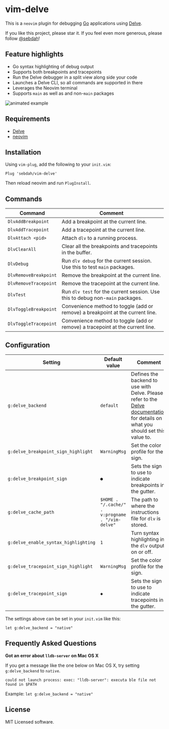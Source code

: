 vim-delve
=========

This is a `neovim` plugin for debugging [Go](https://golang.org) applications
using [Delve](https://github.com/derekparker/delve).

If you like this project, please star it. If you feel even more generous, please
follow [@sebdah](https://twitter.com/sebdah)!

Feature highlights
------------------

- Go syntax highlighting of debug output
- Supports both breakpoints and tracepoints
- Run the Delve debugger in a split view along side your code
- Launches a Delve CLI, so all commands are supported in there
- Leverages the Neovim terminal
- Supports `main` as well as and non-`main` packages

![animated example](https://github.com/sebdah/vim-delve/raw/master/vim-delve-demo.gif "vim-delve demo")

Requirements
------------

- [Delve](https://github.com/derekparker/delve)
- [neovim](https://neovim.io)

Installation
------------

Using `vim-plug`, add the following to your `init.vim`:

`Plug 'sebdah/vim-delve'`

Then reload neovim and run `PlugInstall`.

Commands
--------

| Command               | Comment
|-----------------------|-----------------------------------------------------------------------------------
| `DlvAddBreakpoint`    | Add a breakpoint at the current line.
| `DlvAddTracepoint`    | Add a tracepoint at the current line.
| `DlvAttach <pid>`     | Attach `dlv` to a running process.
| `DlvClearAll`         | Clear all the breakpoints and tracepoints in the buffer.
| `DlvDebug`            | Run `dlv debug` for the current session. Use this to test `main` packages.
| `DlvRemoveBreakpoint` | Remove the breakpoint at the current line.
| `DlvRemoveTracepoint` | Remove the tracepoint at the current line.
| `DlvTest`             | Run `dlv test` for the current session. Use this to debug non-`main` packages.
| `DlvToggleBreakpoint` | Convenience method to toggle (add or remove) a breakpoint at the current line.
| `DlvToggleTracepoint` | Convenience method to toggle (add or remove) a tracepoint at the current line.

Configuration
-------------

| Setting                              | Default value                                    | Comment
|--------------------------------------|--------------------------------------------------|-----------------------
| `g:delve_backend`                    | `default`                                        |  Defines the backend to use with Delve. Please refer to the [Delve documentation](https://github.com/derekparker/delve/blob/master/Documentation/usage/dlv.md#options) for details on what you should set this value to.
| `g:delve_breakpoint_sign_highlight`  | `WarningMsg`                                     | Set the color profile for the sign.
| `g:delve_breakpoint_sign`            | `●`                                              | Sets the sign to use to indicate breakpoints in the gutter.
| `g:delve_cache_path`                 | `$HOME . "/.cache/" . v:progname . "/vim-delve"` | The path to where the instructions file for `dlv` is stored.
| `g:delve_enable_syntax_highlighting` | `1`                                              | Turn syntax highlighting in the `dlv` output on or off.
| `g:delve_tracepoint_sign_highlight`  | `WarningMsg`                                     | Set the color profile for the sign.
| `g:delve_tracepoint_sign`            | `◆`                                              | Sets the sign to use to indicate tracepoints in the gutter.

The settings above can be set in your `init.vim` like this:

```
let g:delve_backend = "native"
```

Frequently Asked Questions
--------------------------

**Got an error about `lldb-server` on Mac OS X**

If you get a message like the one below on Mac OS X, try setting
`g:delve_backend` to `native`.

```
could not launch process: exec: "lldb-server": executa ble file not found in $PATH
```

Example: `let g:delve_backend = "native"`

License
-------

MIT Licensed software.

